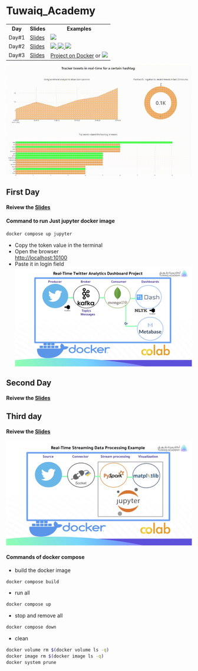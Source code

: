 # Tuwaiq_Academy
 
<table class="tg">
    <tr>
        <th class="tg-yw4l"><b>Day</b></th>
        <th class="tg-yw4l"><b>Slides</b></th>
        <th class="tg-yw4l"><b> Examples </b></th>
    </tr>
    <tr>
        <td class="tg-yw4l"> Day#1 </td>
        <td class="tg-yw4l"> <a href="https://bit.ly/DE_Slide1">Slides</a> </td>
        <td class="tg-yw4l">
            <a href="https://github.com/Ruqyai/Tuwaiq_Academy/blob/main/Jupyter/Colab/PySpark_On_Colab.ipynb">
                <img src="https://colab.research.google.com/assets/colab-badge.svg">
            </a>
        </td>
    </tr>
    <tr>
        <td class="tg-yw4l"> Day#2 </td>
        <td class="tg-yw4l"><a href="https://bit.ly/3M6etal">Slides </a></td>
        <td class="tg-yw4l">
            <a href="https://github.com/Ruqyai/Tuwaiq_Academy/blob/main/Jupyter/Colab/Kafka_on_Colab.ipynb">
                <img src="https://colab.research.google.com/assets/colab-badge.svg">
            </a>
            <a href="https://github.com/Ruqyai/Tuwaiq_Academy/blob/main/Jupyter/Colab/MongoDB_on_Colab.ipynb">
                <img src="https://colab.research.google.com/assets/colab-badge.svg">
                <a href="https://github.com/Ruqyai/Tuwaiq_Academy/blob/main/Jupyter/Colab/Dash_on_colab.ipynb">
                    <img src="https://colab.research.google.com/assets/colab-badge.svg">
                </a>
            </a>
        </td>
    </tr>
    <tr>
        <td class="tg-yw4l"> Day#3 </td>
        <td class="tg-yw4l"><a href="https://bit.ly/3CdN6GL"> Slides </a></td>
        <td class="tg-yw4l"><a href="https://github.com/Ruqyai/Tuwaiq_Academy/blob/main/Docker-compose.yml"> Project on Docker</a> or 
        <a href="https://github.com/Ruqyai/Tuwaiq_Academy/blob/main/Jupyter/Colab/Final_Project_on_Colab.ipynb">
        <img src="https://colab.research.google.com/assets/colab-badge.svg"></a>
        </td>
    </tr>
</table>

![Dashbord](https://raw.githubusercontent.com/Ruqyai/publish/master/screenshots/dash/9.gif)

## First Day

#### Reivew the [Slides](https://bit.ly/DE_Slide1)   

#### Command to run Just jupyter docker image  

```bash
docker compose up jupyter   
```  

* Copy the token value in the terminal   
* Open the browser    
[http://localhost:10100 ](http://localhost:10100/)  
* Paste it in login field
![Dashbord](https://raw.githubusercontent.com/Ruqyai/publish/master/screenshots/dash/1.jpg)
## Second Day 


#### Reivew the [Slides](https://bit.ly/3M6etal)   

## Third day

#### Reivew the [Slides](https://bit.ly/3CdN6GL)  
![Dashbord](https://raw.githubusercontent.com/Ruqyai/publish/master/screenshots/dash/2.jpg)

#### Commands of docker compose

* build the docker image
```bash
docker compose build  
```  
* run all 

```bash
docker compose up  
```  
* stop and remove all 

```bash
docker compose down 
```  
* clean 
```bash
docker volume rm $(docker volume ls -q)
docker image rm $(docker image ls -q)
docker system prune
```  
